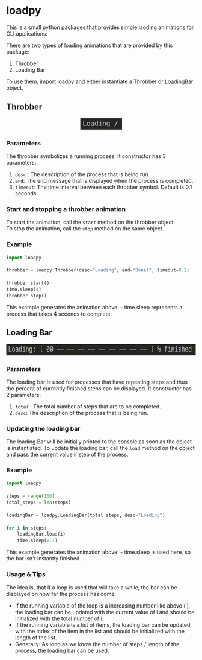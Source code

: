 # loadpy
This is a small python packages that provides simple laoding animations for CLI applications:

There are two types of loading animations that are provided by this package:
1. Throbber
2. Loading Bar

To use them, import loadpy and either instantiate a Throbber or LoadingBar object.

## Throbber
<p align="center">
    <img src="images/throbber.gif" alt="Throbber" height="30">
</p>

### Parameters

The throbber symbolizes a running process. It constructor has 3 parameters:
1. `desc` : The description of the process that is being run.
2. `end`: The end message that is displayed when the process is completed.
3. `timeout`: The time interval between each throbber symbol. Default is 0.1 seconds.

### Start and stopping a throbber animation
To start the animation, call the `start` method on the throbber object.  
To stop the animation, call the `stop` method on the same object.

### Example

```python
import loadpy

throbber = loadpy.Throbber(desc="Loading", end="Done!", timeout=0.2)

throbber.start()
time.sleep(4)
throbber.stop()
```
This example generates the animation above. - time.sleep represents a process that takes 4 seconds to complete.


## Loading Bar
<p align="center">
    <img src="images/loadingBar.gif" alt="Throbber" height="30">
</p>

### Parameters

The loading bar is used for processes that have repeating steps and thus the percent of currently finished steps can be displayed. It constructor has 2 parameters:
1. `total` : The total number of steps that are to be completed.
2. `desc`: The description of the process that is being run.

### Updating the loading bar
The loading Bar will be initially printed to the console as soon as the object is instantiated. To update the loading bar, call the `load` method on the object and pass the current value ir step of the process.

### Example

```python
import loadpy

steps = range(100)
total_steps = len(steps)

loadingBar = loadpy.LoadingBar(total_steps, desc="Loading")

for i in steps:
    loadingBar.load(i)
    time.sleep(0.1)
```
This example generates the animation above. - time.sleep is used here, so the bar isn't instantly finished.

### Usage & Tips
The idea is, that if a loop is used that will take a while, the bar can be displayed on how far the process has come. 
- If the running variable of the loop is a increasing number like above (i), the loading bar can be updated with the current value of i and should be initialized with the total number of i.
- If the running variable is a list of items, the loading bar can be updated with the index of the item in the list and should be initialized with the length of the list.
- Generally: As long as we know the number of steps / length of the process, the loading bar can be used.